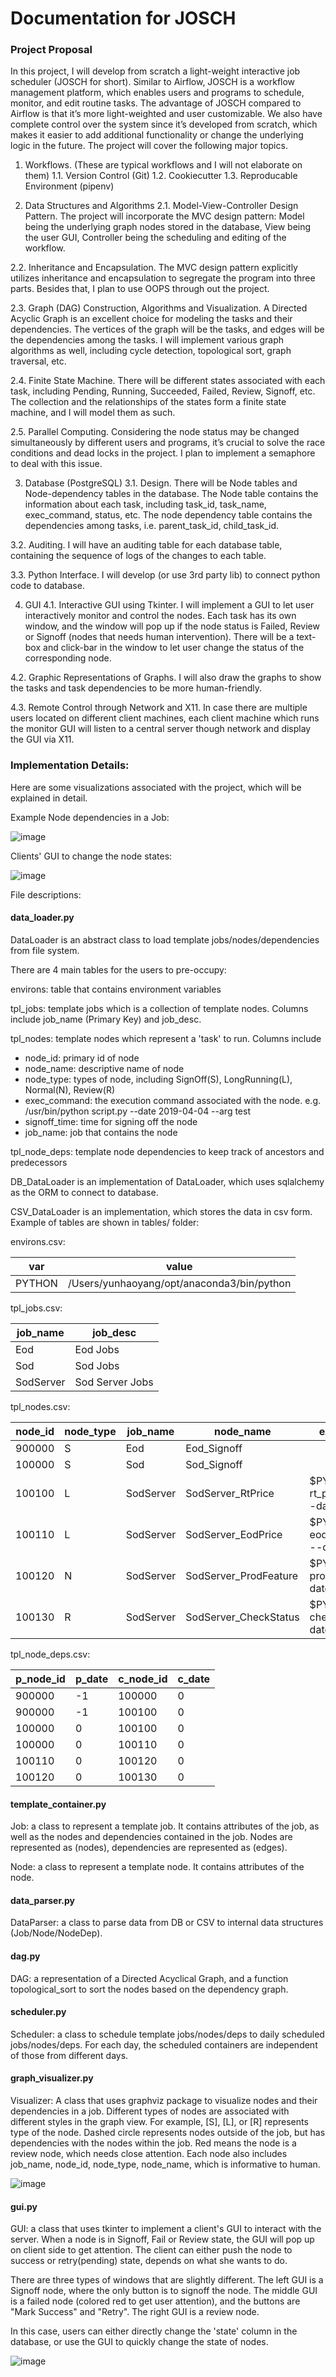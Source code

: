 # Documentation for JOSCH

### Project Proposal

In this project, I will develop from scratch a light-weight interactive job scheduler (JOSCH for short). Similar to Airflow, JOSCH is a workflow management platform, which enables users and programs to schedule, monitor, and edit routine tasks. The advantage of JOSCH compared to Airflow is that it’s more light-weighted and user customizable. We also have complete control over the system since it’s developed from scratch, which makes it easier to add additional functionality or change the underlying logic in the future. The project will cover the following major topics.

1. Workflows. (These are typical workflows and I will not elaborate on them)
1.1. Version Control (Git)
1.2. Cookiecutter
1.3. Reproducable Environment (pipenv)

2. Data Structures and Algorithms
2.1. Model-View-Controller Design Pattern. The project will incorporate the MVC design pattern: Model being the underlying graph nodes stored in the database, View being the user GUI, Controller being the scheduling and editing of the workflow. 

2.2. Inheritance and Encapsulation. The MVC design pattern explicitly utilizes inheritance and encapsulation to segregate the program into three parts. Besides that, I plan to use OOPS through out the project.

2.3. Graph (DAG) Construction, Algorithms and Visualization. A Directed Acyclic Graph is an excellent choice for modeling the tasks and their dependencies. The vertices of the graph will be the tasks, and edges will be the dependencies among the tasks. I will implement various graph algorithms as well, including cycle detection, topological sort, graph traversal, etc.

2.4. Finite State Machine. There will be different states associated with each task, including Pending, Running, Succeeded, Failed, Review, Signoff, etc. The collection and the relationships of the states form a finite state machine, and I will model them as such.

2.5. Parallel Computing. Considering the node status may be changed simultaneously by different users and programs, it’s crucial to solve the race conditions and dead locks in the project. I plan to implement a semaphore to deal with this issue. 

3. Database (PostgreSQL)
3.1. Design. There will be Node tables and Node-dependency tables in the database. The Node table contains the information about each task, including task_id, task_name, exec_command, status, etc. The node dependency table contains the dependencies among tasks, i.e. parent_task_id, child_task_id. 

3.2. Auditing. I will have an auditing table for each database table, containing the sequence of logs of the changes to each table.

3.3. Python Interface. I will develop (or use 3rd party lib) to connect python code to database.

4. GUI
4.1. Interactive GUI using Tkinter. I will implement a GUI to let user interactively monitor and control the nodes. Each task has its own window, and the window will pop up if the node status is Failed, Review or Signoff (nodes that needs human intervention). There will be a text-box and click-bar in the window to let user change the status of the corresponding node. 

4.2. Graphic Representations of Graphs. I will also draw the graphs to show the tasks and task dependencies to be more human-friendly. 

4.3. Remote Control through Network and X11. In case there are multiple users located on different client machines, each client machine which runs the monitor GUI will listen to a central server though network and display the GUI via X11.

### Implementation Details:

Here are some visualizations associated with the project, which will be explained in detail.

Example Node dependencies in a Job:

![image](https://user-images.githubusercontent.com/78084449/117831031-c9823100-b2a6-11eb-9b68-05e1db269d43.png)

Clients' GUI to change the node states: 

![image](https://user-images.githubusercontent.com/78084449/117830968-b8d1bb00-b2a6-11eb-83df-fe9353eae7df.png)


File descriptions:

#### data_loader.py
DataLoader is an abstract class to load template jobs/nodes/dependencies from file system.

There are 4 main tables for the users to pre-occupy:

environs: table that contains environment variables

tpl_jobs: template jobs which is a collection of template nodes. Columns include job_name (Primary Key) and job_desc.

tpl_nodes: template nodes which represent a 'task' to run. Columns include 

- node_id: primary id of node
- node_name: descriptive name of node
- node_type: types of node, including SignOff(S), LongRunning(L), Normal(N), Review(R)
- exec_command: the execution command associated with the node. e.g. /usr/bin/python script.py --date 2019-04-04 --arg test
- signoff_time: time for signing off the node
- job_name: job that contains the node

tpl_node_deps: template node dependencies to keep track of ancestors and predecessors

DB_DataLoader is an implementation of DataLoader, which uses sqlalchemy as the ORM to connect to database.

CSV_DataLoader is an implementation, which stores the data in csv form. Example of tables are shown in tables/ folder:

environs.csv:

|var|value|
| ----------- | ----------- |
|PYTHON|/Users/yunhaoyang/opt/anaconda3/bin/python

tpl_jobs.csv:

|job_name|job_desc|
| ----------- | ----------- |
|Eod|Eod Jobs
|Sod|Sod Jobs
|SodServer|Sod Server Jobs

tpl_nodes.csv:

|node_id|node_type|job_name|node_name|exec_command|signoff_time|
| ----- | ------- | ------ | ------- | ---------- | -----------|
900000|S|Eod|Eod_Signoff| |15:30:00
100000|S|Sod|Sod_Signoff| |06:30:00
100100|L|SodServer|SodServer_RtPrice|$PYTHON rt_price_server.py --date $DATE|
100110|L|SodServer|SodServer_EodPrice|$PYTHON eod_price_server.py --date $DATE|
100120|N|SodServer|SodServer_ProdFeature|$PYTHON prod_feature.py --date $DATE|
100130|R|SodServer|SodServer_CheckStatus|$PYTHON check_status.py --date $DATE|

tpl_node_deps.csv:

|p_node_id|p_date|c_node_id|c_date
| ----- | ------- | ------ | ---- |
900000|-1|100000|0
900000|-1|100100|0
100000|0|100100|0
100000|0|100110|0
100110|0|100120|0
100120|0|100130|0

#### template_container.py

Job: a class to represent a template job. It contains attributes of the job, as well as the nodes and 
dependencies contained in the job. Nodes are represented as (nodes), dependencies are represented as (edges).

Node: a class to represent a template node. It contains attributes of the node.


#### data_parser.py

DataParser: a class to parse data from DB or CSV to internal data structures (Job/Node/NodeDep). 

#### dag.py

DAG: a representation of a Directed Acyclical Graph, and a function topological_sort to sort the nodes 
based on the dependency graph.

#### scheduler.py

Scheduler: a class to schedule template jobs/nodes/deps to daily scheduled jobs/nodes/deps. For each day,
the scheduled containers are independent of those from different days.


#### graph_visualizer.py

Visualizer: A class that uses graphviz package to visualize nodes and their dependencies in a job. 
Different types of nodes are associated with different styles in the graph view. For example, [S], [L], or [R] 
represents type of the node. Dashed circle represents nodes outside of the job, but has dependencies with the nodes
within the job. Red means the node is a review node, which needs close attention. Each node also includes
job_name, node_id, node_type, node_name, which is informative to human.

![image](https://user-images.githubusercontent.com/78084449/117831031-c9823100-b2a6-11eb-9b68-05e1db269d43.png)


#### gui.py

GUI: a class that uses tkinter to implement a client's GUI to interact with the server.
When a node is in Signoff, Fail or Review state, the GUI will pop up on client side to get attention.
The client can either push the node to success or retry(pending) state, depends on what she wants to do.

There are three types of windows that are slightly different. The left GUI is a Signoff node, where the only
button is to signoff the node. The middle GUI is a failed node (colored red to get user attention), and the 
buttons are "Mark Success" and "Retry". The right GUI is a review node.

In this case, users can either directly change the 'state' column in the database, or use the GUI to
quickly change the state of nodes.

![image](https://user-images.githubusercontent.com/78084449/117830968-b8d1bb00-b2a6-11eb-83df-fe9353eae7df.png)

